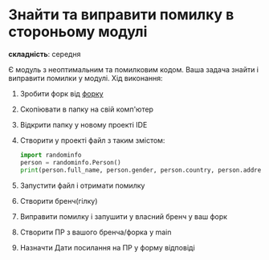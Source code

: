 # Знайти та виправити помилку в стороньому модулі
**складність**: середня

Є модуль з неоптимальним та помилковим кодом. Ваша задача знайти і виправити помилки у модулі.
Хід виконання:

1. Зробити форк від [форку](https://github.com/dntpanix/randominfo)

2. Скопіювати в папку на свій комп'ютер

3. Відкрити папку у новому проекті IDE

4. Створити у проекті файл з таким змістом:
    ```python
    import randominfo
    person = randominfo.Person()
    print(person.full_name, person.gender, person.country, person.address)
    ```
5. Запустити файл і отримати помилку

6. Створити бренч(гілку)

7. Виправити помилку і запушити у власний бренч у ваш форк

8. Створити ПР з вашого бренча/форка у main

9. Назначти Дати посилання на ПР у форму відповіді